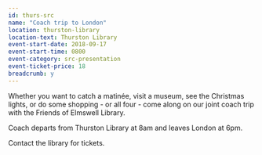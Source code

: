 ```yaml
---
id: thurs-src
name: "Coach trip to London"
location: thurston-library
location-text: Thurston Library
event-start-date: 2018-09-17
event-start-time: 0800
event-category: src-presentation
event-ticket-price: 18
breadcrumb: y
---
```


Whether you want to catch a matinée, visit a museum, see the Christmas lights, or do some shopping - or all four - come along on our joint coach trip with the Friends of Elmswell Library.

Coach departs from Thurston Library at 8am and leaves London at 6pm.

Contact the library for tickets.
